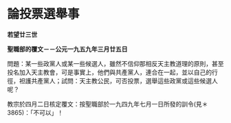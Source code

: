 # 論投票選舉事


**若望廿三世**

**聖職部的覆文－－公元一九五九年三月廿五日**





問題：某一些政黨人或某一些候選人，雖然不信仰那相反天主教道理的原則，甚至投名加入天主教會，可是事實上，他們與共產黨人，連合在一起，並以自己的行徑，袒護共產黨人；試問：天主教公民，可否投票，選舉這些政黨或這些候選人呢？

教宗於四月二日核定覆文：按聖職部於一九四九年七月一日所發的訓令(見＊3865)：「不可以」！

